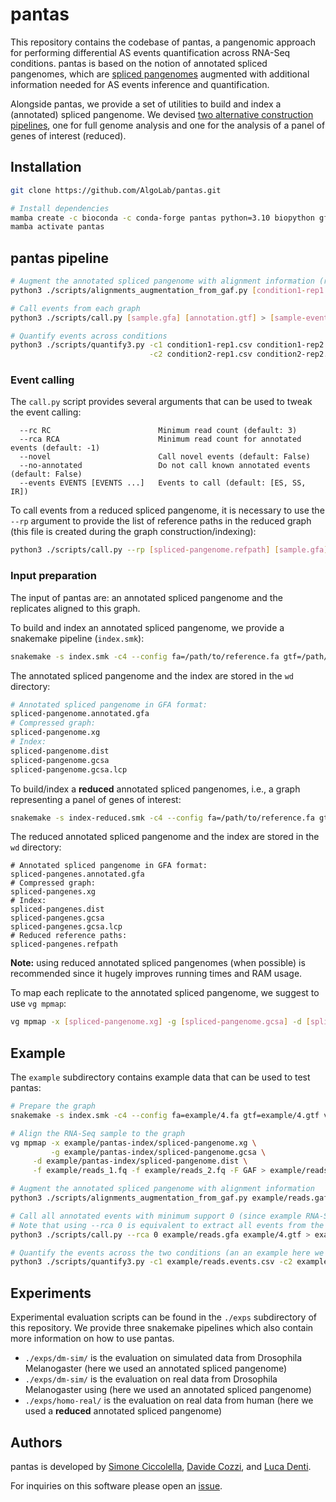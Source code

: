 # pantas

This repository contains the codebase of pantas, a pangenomic approach for performing differential AS events quantification across RNA-Seq conditions. pantas is based on the notion of annotated spliced pangenomes, which are [spliced pangenomes](https://doi.org/10.1038/s41592-022-01731-9) augmented with additional information needed for AS events inference and quantification.

Alongside pantas, we provide a set of utilities to build and index a (annotated) spliced pangenome. We devised [two alternative construction pipelines](https://github.com/AlgoLab/pantas/tree/main#input-preparation), one for full genome analysis and one for the analysis of a panel of genes of interest (reduced).


## Installation
``` sh
git clone https://github.com/AlgoLab/pantas.git

# Install dependencies
mamba create -c bioconda -c conda-forge pantas python=3.10 biopython gffutils intervaltree bcftools samtools gffread vg=1.50.1 snakemake-minimal
mamba activate pantas
```

## pantas pipeline
``` sh
# Augment the annotated spliced pangenome with alignment information (run this for each replicate)
python3 ./scripts/alignments_augmentation_from_gaf.py [condition1-rep1.gaf] [spliced-pangenome.annotated.gfa] > [condition1-rep1.gfa]

# Call events from each graph
python3 ./scripts/call.py [sample.gfa] [annotation.gtf] > [sample-events.csv]

# Quantify events across conditions
python3 ./scripts/quantify3.py -c1 condition1-rep1.csv condition1-rep2.csv condition1-rep3.csv \
                               -c2 condition2-rep1.csv condition2-rep2.csv condition2-rep3.csv > [quantification.csv]
```

### Event calling
The `call.py` script provides several arguments that can be used to tweak the event calling:
```
  --rc RC                        Minimum read count (default: 3)
  --rca RCA                      Minimum read count for annotated events (default: -1)
  --novel                        Call novel events (default: False)
  --no-annotated                 Do not call known annotated events (default: False)
  --events EVENTS [EVENTS ...]   Events to call (default: [ES, SS, IR])
```

To call events from a reduced spliced pangenome, it is necessary to use the `--rp` argument to provide the list of reference paths in the reduced graph (this file is created during the graph construction/indexing):
``` sh
python3 ./scripts/call.py --rp [spliced-pangenome.refpath] [sample.gfa] [annotation.gtf] > [sample-events.csv]
```

### Input preparation
The input of pantas are: an annotated spliced pangenome and the replicates aligned to this graph.

To build and index an annotated spliced pangenome, we provide a snakemake pipeline (`index.smk`): 
``` sh
snakemake -s index.smk -c4 --config fa=/path/to/reference.fa gtf=/path/to/annotation.gtf vcf=/path/to/variants.vcf.gz wd=/path/to/out/dir
```
The annotated spliced pangenome and the index are stored in the `wd` directory:
``` sh
# Annotated spliced pangenome in GFA format:
spliced-pangenome.annotated.gfa
# Compressed graph:
spliced-pangenome.xg
# Index:
spliced-pangenome.dist         
spliced-pangenome.gcsa
spliced-pangenome.gcsa.lcp
```

To build/index a **reduced** annotated spliced pangenomes, i.e., a graph representing a panel of genes of interest:
``` sh
snakemake -s index-reduced.smk -c4 --config fa=/path/to/reference.fa gtf=/path/to/panel.gtf vcf=/path/to/variants.vcf.gz wd=/path/to/out/dir
```
The reduced annotated spliced pangenome and the index are stored in the `wd` directory:
```
# Annotated spliced pangenome in GFA format:
spliced-pangenes.annotated.gfa
# Compressed graph:
spliced-pangenes.xg
# Index:
spliced-pangenes.dist         
spliced-pangenes.gcsa
spliced-pangenes.gcsa.lcp
# Reduced reference paths:
spliced-pangenes.refpath
```

**Note:** using reduced annotated spliced pangenomes (when possible) is recommended since it hugely improves running times and RAM usage.

To map each replicate to the annotated spliced pangenome, we suggest to use `vg mpmap`:
``` sh
vg mpmap -x [spliced-pangenome.xg] -g [spliced-pangenome.gcsa] -d [spliced-pangenome.dist] -f [sample_1.fq] -f [sample_2.fq] -F GAF > [sample.gaf]
```

## Example
The `example` subdirectory contains example data that can be used to test pantas:
``` sh
# Prepare the graph
snakemake -s index.smk -c4 --config fa=example/4.fa gtf=example/4.gtf vcf=example/4.vcf.gz wd=example/pantas-index

# Align the RNA-Seq sample to the graph
vg mpmap -x example/pantas-index/spliced-pangenome.xg \
         -g example/pantas-index/spliced-pangenome.gcsa \
	 -d example/pantas-index/spliced-pangenome.dist \
	 -f example/reads_1.fq -f example/reads_2.fq -F GAF > example/reads.gaf

# Augment the annotated spliced pangenome with alignment information
python3 ./scripts/alignments_augmentation_from_gaf.py example/reads.gaf example/pantas-index/spliced-pangenome.annotated.gfa > example/reads.gfa

# Call all annotated events with minimum support 0 (since example RNA-Seq sample is very small)
# Note that using --rca 0 is equivalent to extract all events from the graph
python3 ./scripts/call.py --rca 0 example/reads.gfa example/4.gtf > example/reads.events.csv

# Quantify the events across the two conditions (an an example here we are using the same file twice)
python3 ./scripts/quantify3.py -c1 example/reads.events.csv -c2 example/reads.events.csv > example/quant.csv
```

## Experiments
Experimental evaluation scripts can be found in the `./exps` subdirectory of this repository. We provide three snakemake pipelines which also contain more information on how to use pantas.
* `./exps/dm-sim/` is the evaluation on simulated data from Drosophila Melanogaster (here we used an annotated spliced pangenome)
* `./exps/dm-sim/` is the evaluation on real data from Drosophila Melanogaster using (here we used an annotated spliced pangenome)
* `./exps/homo-real/` is the evaluation on real data from human (here we used a **reduced** annotated spliced pangenome)


## Authors
pantas is developed by [Simone Ciccolella](https://github.com/sciccolella), [Davide Cozzi](https://github.com/dlcgold), and [Luca Denti](https://github.com/ldenti).

For inquiries on this software please open an [issue](https://github.com/algolab/pantas/issues).
